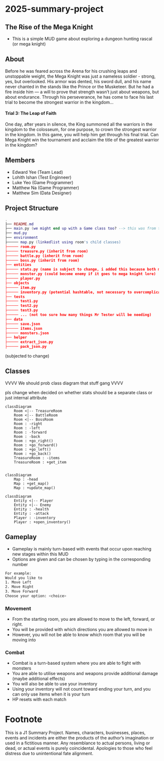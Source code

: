 # 2025-summary-project
## The Rise of the Mega Knight 
- This is a simple MUD game about exploring a dungeon hunting rascal (or mega knight) 

## About
Before he was feared across the Arena for his crushing leaps and unstoppable weight, the Mega Knight was just a nameless soldier - strong, yes, but overlooked. His armor was dented, his sword dull, and his name never chanted in the stands like the Prince or the Musketeer. But he had a fire inside him — a will to prove that strength wasn’t just about weapons, but about endurance. Through his perseverance, he has come to face his last trial to become the strongest warrior in the kingdom… 

 #### Trial 3: The Leap of Faith 
 One day, after years in silence, the King summoned all the warriors in the kingdom to the colosseum, for one purpose, to crown the strongest warrior in the kingdom.
In this game, you will help him get through his final trial. Can Mega Knight win the tournament and acclaim the title of the greatest warrior in the kingdom?

## Members

- Edward Yee (Team Lead)
- Lohith Ishan (Test Enginneer)
- Luke Yeo (Game Programmer)
- Matthew Na (Game Programmer)
- Matthew Sim (Data Designer)

## Project Structure

```lua
.
├── README.md
├── main.py (we might end up with a Game class too? --> this was from the template so see how)
├── mud.py
├── environment
├───── map.py (linkedlist using room's child classes)
├───── room.py
├───── treasure.py (inherit from room)
├───── battle.py (inherit from room)
├───── boss.py (inherit from room)
├── entities
├───── stats.py (name is subject to change, i added this because both monster and player have stats(id assume) --> inheritance, maybe polymorphic method actions() also?)
├───── monster.py (could become enemy if it goes to mega knight lore)
├───── player.py 
├── objects
├───── item.py
├───── inventory.py (potential hashtable, not necessary to overcomplicate though)
├── tests
├───── test1.py
├───── test2.py
├───── test3.py 
├───── ... (not too sure how many things Mr Tester will be needing)
├── data
├───── save.json
├───── items.json
├───── monsters.json 
├── helper
├───── extract_json.py
├───── pack_json.py 
```
(subjected to change)

## Classes 

VVVV We should prob class diagram that stuff gang VVVV

pls change when decided on whether stats should be a separate class or just internal attribute
```mermaid
classDiagram
    Room <|-- TreasureRoom
    Room <|-- BattleRoom
    Room <|-- BossRoom
    Room : -right
    Room : -left
    Room : -forward
    Room : -back
    Room : +go_right()
    Room : +go_forward()
    Room : +go_left()
    Room : +go_back()
    TreasureRoom : -items
    TreasureRoom : +get_item
    
```
```mermaid
classDiagram
    Map : -head
    Map : +get_map()
    Map : +update_map()
```
```mermaid
classDiagram
    Entity <|-- Player
    Entity <|-- Enemy
    Entity : -health
    Entity : -attack
    Player : -inventory
    Player : +open_inventory()
```

## Gameplay

- Gameplay is mainly turn-based with events that occur upon reaching new stages within this MUD
- Options are given and can be chosen by typing in the corresponding number

```bash
For example:
Would you like to
1. Move Left
2. Move Right
3. Move Forward
Choose your option: <choice>
```

### Movement

- From the starting room, you are allowed to move to the left, forward, or right.
- You will be provided with which directions you are allowed to move in
- However, you will not be able to know which room that you will be moving into

### Combat

- Combat is a turn-based system where you are able to fight with monsters
- You are able to utilise weapons and weapons provide additional damage (maybe additional effects)
- You will also be able to use your inventory
- Using your inventory will not count toward ending your turn, and you can only use items when it is your turn
- HP resets with each match 

# Footnote

This is a J1 Summary Project. Names, characters, businesses, places, events and incidents are either the products of the author’s imagination or used in a fictitious manner. Any resemblance to actual persons, living or dead, or actual events is purely coincidental. Apologies to those who feel distress due to unintentional fate alignment.

